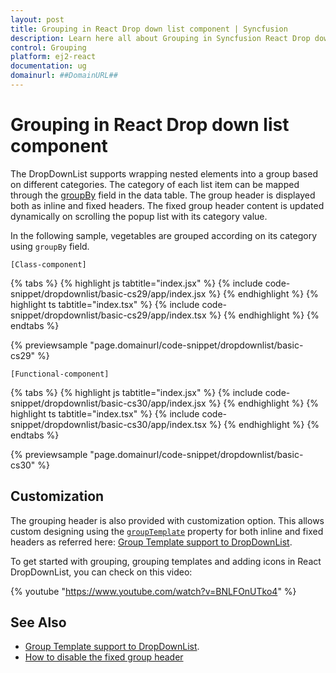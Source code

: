 ```yaml
---
layout: post
title: Grouping in React Drop down list component | Syncfusion
description: Learn here all about Grouping in Syncfusion React Drop down list component of Syncfusion Essential JS 2 and more.
control: Grouping 
platform: ej2-react
documentation: ug
domainurl: ##DomainURL##
---
```


# Grouping in React Drop down list component

The DropDownList supports wrapping nested elements into a group based on different categories. The category of each list item can be mapped through the [groupBy](https://ej2.syncfusion.com/react/documentation/api/drop-down-list/#fields) field in the data table. The group header is displayed both as inline and fixed headers. The fixed group header content
is updated dynamically on scrolling the popup list with its category value.

In the following sample, vegetables are grouped according on its category using `groupBy` field.

`[Class-component]`

{% tabs %}
{% highlight js tabtitle="index.jsx" %}
{% include code-snippet/dropdownlist/basic-cs29/app/index.jsx %}
{% endhighlight %}
{% highlight ts tabtitle="index.tsx" %}
{% include code-snippet/dropdownlist/basic-cs29/app/index.tsx %}
{% endhighlight %}
{% endtabs %}

 {% previewsample "page.domainurl/code-snippet/dropdownlist/basic-cs29" %}

`[Functional-component]`

{% tabs %}
{% highlight js tabtitle="index.jsx" %}
{% include code-snippet/dropdownlist/basic-cs30/app/index.jsx %}
{% endhighlight %}
{% highlight ts tabtitle="index.tsx" %}
{% include code-snippet/dropdownlist/basic-cs30/app/index.tsx %}
{% endhighlight %}
{% endtabs %}

 {% previewsample "page.domainurl/code-snippet/dropdownlist/basic-cs30" %}

## Customization

The grouping header is also provided with customization option. This allows custom designing using the [`groupTemplate`](https://ej2.syncfusion.com/react/documentation/api/drop-down-list/#grouptemplate) property for both inline and fixed headers as referred here: [Group Template support to DropDownList](./templates#group-template).

To get started with grouping, grouping templates and adding icons in React DropDownList, you can check on this video:

{% youtube "https://www.youtube.com/watch?v=BNLFOnUTko4" %}

## See Also

* [Group Template support to DropDownList](./templates#group-template).
* [How to disable the fixed group header](./how-to/group-header)

